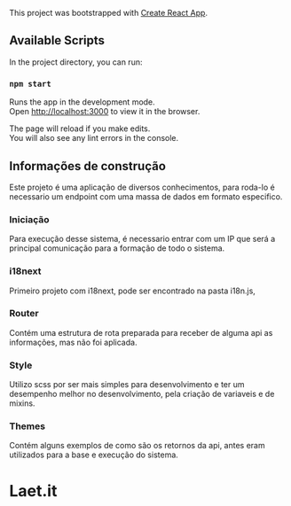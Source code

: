 This project was bootstrapped with [Create React App](https://github.com/facebook/create-react-app).

## Available Scripts

In the project directory, you can run:

### `npm start`

Runs the app in the development mode.<br>
Open [http://localhost:3000](http://localhost:3000) to view it in the browser.

The page will reload if you make edits.<br>
You will also see any lint errors in the console.

## Informações de construção

Este projeto é uma aplicação de diversos conhecimentos, para roda-lo é necessario um endpoint com uma massa de dados em formato especifico.

### Iniciação

Para execução desse sistema, é necessario entrar com um IP que será a principal comunicação para a formação de todo o sistema.

### i18next

Primeiro projeto com i18next, pode ser encontrado na pasta i18n.js,

### Router

Contém uma estrutura de rota preparada para receber de alguma api as informações, mas não foi aplicada.

### Style

Utilizo scss por ser mais simples para desenvolvimento e ter um desempenho melhor no desenvolvimento, pela criação de variaveis e de mixins.

### Themes

Contém alguns exemplos de como são os retornos da api, antes eram utilizados para a base e execução do sistema.

# Laet.it
